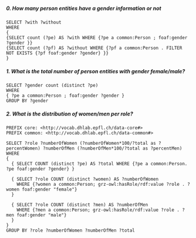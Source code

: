 ##### 0. How many person entities have a gender information or not
```sparql
SELECT ?with ?without
WHERE
{ 
{SELECT count (?pe) AS ?with WHERE {?pe a common:Person ; foaf:gender ?gender }}
{SELECT count (?pf) AS ?without WHERE {?pf a common:Person . FILTER NOT EXISTS {?pf foaf:gender ?gender} }}
}
```

##### 1. What is the total number of person entities with gender female/male?
```sparql
SELECT ?gender count (distinct ?pe)
WHERE
{ ?pe a common:Person ; foaf:gender ?gender }
GROUP BY ?gender
```

##### 2. What is the distribution of women/men per role?
```sparql
PREFIX core: <http://vocab.dhlab.epfl.ch/data-core#>
PREFIX common: <http://vocab.dhlab.epfl.ch/data-common#>

SELECT ?role ?numberOfWomen (?numberOfWomen*100/?total as ?percentWomen) ?numberOfMen (?numberOfMen*100/?total as ?percentMen)
WHERE 
{ 
  { SELECT COUNT (distinct ?pe) AS ?total WHERE {?pe a common:Person. ?pe foaf:gender ?gender} }

  { SELECT ?role COUNT (distinct ?women) AS ?numberOfWomen 
    WHERE {?women a common:Person; grz-owl:hasRole/rdf:value ?role . ?women foaf:gender "female"}   
  }

  { SELECT ?role COUNT (distinct ?men) AS ?numberOfMen 
    WHERE {?men a common:Person; grz-owl:hasRole/rdf:value ?role . ?men foaf:gender "male"}   
  }
}
GROUP BY ?role ?numberOfWomen ?numberOfMen ?total
```
